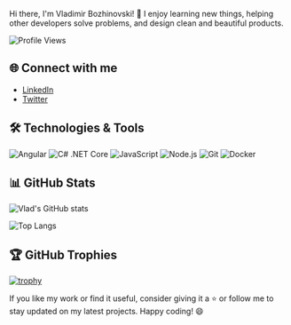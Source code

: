 Hi there, I'm Vladimir Bozhinovski! 👋
I enjoy learning new things, helping other developers solve problems, and design clean and beautiful products.

![Profile Views](https://komarev.com/ghpvc/?username=VladBozhinovski&color=blueviolet)

## 🌐 Connect with me

- [LinkedIn](https://www.linkedin.com/in/vlad-bozhinovski/)
- [Twitter](https://twitter.com/VladBozhinovski)

## 🛠️ Technologies & Tools

<img alt="Angular" src="https://img.shields.io/badge/Angular-%23DD0031.svg?&style=flat-square&logo=angular&logoColor=white" /> <img alt="C# .NET Core" src="https://img.shields.io/badge/.NET-%23512BD4.svg?&style=flat-square&logo=dotnet&logoColor=white" /> <img alt="JavaScript" src="https://img.shields.io/badge/JavaScript-%23F7DF1E.svg?&style=flat-square&logo=javascript&logoColor=black" /> <img alt="Node.js" src="https://img.shields.io/badge/Node.js-%23339933.svg?&style=flat-square&logo=node.js&logoColor=white" /> <img alt="Git" src="https://img.shields.io/badge/Git-%23F05033.svg?&style=flat-square&logo=git&logoColor=white" /> <img alt="Docker" src="https://img.shields.io/badge/Docker-%232496ED.svg?&style=flat-square&logo=docker&logoColor=white" />


## 📊 GitHub Stats

![Vlad's GitHub stats](https://github-readme-stats.vercel.app/api?username=VladBozhinovski&show_icons=true&theme=default)

![Top Langs](https://github-readme-stats.vercel.app/api/top-langs/?username=VladBozhinovski&layout=compact&theme=default)

## 🏆 GitHub Trophies

[![trophy](https://github-profile-trophy.vercel.app/?username=VladBozhinovski&theme=onedark)](https://github.com/ryo-ma/github-profile-trophy)

If you like my work or find it useful, consider giving it a ⭐ or follow me to stay updated on my latest projects. Happy coding! 😄

